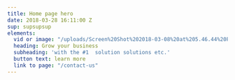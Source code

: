 ```yaml
---
title: Home page hero
date: 2018-03-28 16:11:00 Z
sup: supsupsup
elements:
  vid or image: "/uploads/Screen%20Shot%202018-03-08%20at%205.46.44%20PM-06e59e.png"
  heading: Grow your business
  subheading: 'with the #1  solution solutions etc.'
  button text: learn more
  link to page: "/contact-us"
---
```


